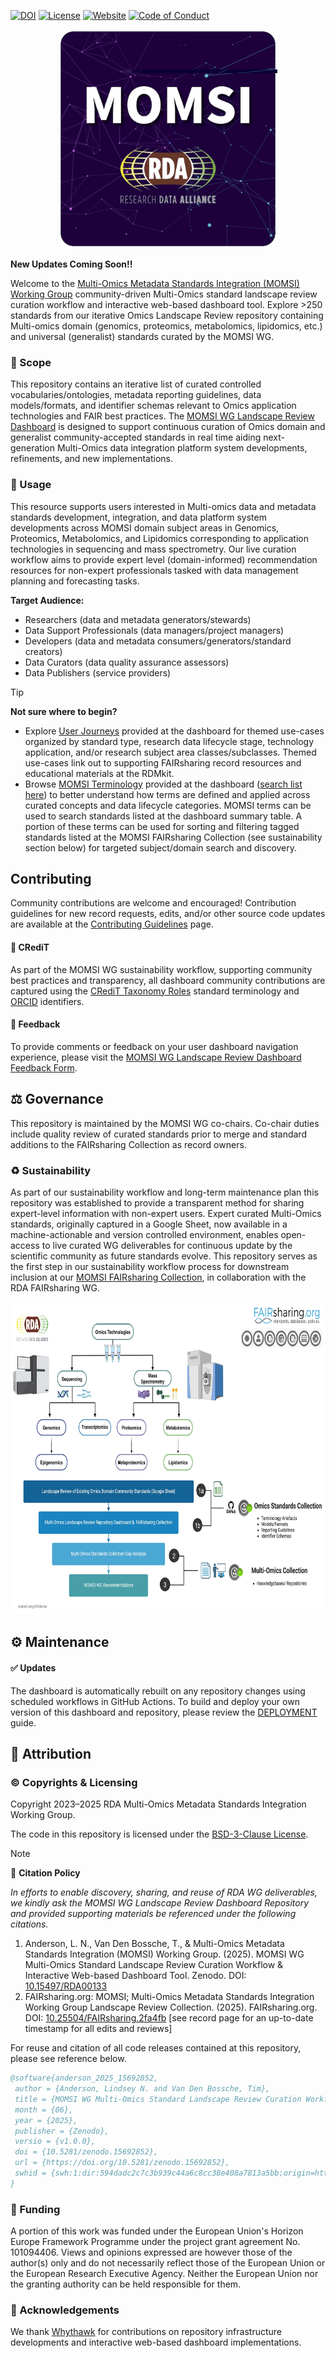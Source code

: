 <!-- badges: start -->
[![DOI](https://zenodo.org/badge/DOI/10.15497/RDA00133.svg)](https://doi.org/10.5281/zenodo.15692852)
[![License](https://img.shields.io/badge/License-BSD_3--Clause-orange.svg)](https://opensource.org/licenses/BSD-3-Clause)
[![Website](https://img.shields.io/website?url=https%3A%2F%2Fwww.rd-alliance.org%2Fgroups%2Fmulti-omics-metadata-standards-integration-momsi-wg%2Fmembers&up_message=RDA%20MOMSI%20WG&down_message=MOMSI)](https://www.rd-alliance.org/groups/multi-omics-metadata-standards-integration-momsi-wg)
[![Code of Conduct](https://img.shields.io/badge/_code_of_conduct-yellow.svg?style=flat)](https://www.rd-alliance.org/about/code-of-conduct)
<!-- badges: end -->

<p align="center">
  <img src="https://github.com/RDA-MOMSI/Dashboard/blob/main/src/images/MOMSI_WG_Logo.jpg" height="350">
</p>

**New Updates Coming Soon!!**

Welcome to the [Multi-Omics Metadata Standards Integration (MOMSI) Working Group](https://www.rd-alliance.org/groups/multi-omics-metadata-standards-integration-momsi-wg) community-driven Multi-Omics standard landscape review curation workflow and interactive web-based dashboard tool. Explore >250 standards from our iterative Omics Landscape Review repository containing Multi-omics domain (genomics, proteomics, metabolomics, lipidomics, etc.) and universal (generalist) standards curated by the MOMSI WG. 

### 🎯 Scope

This repository contains an iterative list of curated controlled vocabularies/ontologies, metadata reporting guidelines, data models/formats, and identifier schemas relevant to Omics application technologies and FAIR best practices. The [MOMSI WG Landscape Review Dashboard](https://rda-momsi.github.io/Dashboard) is designed to support continuous curation of Omics domain and generalist community-accepted standards in real time aiding next-generation Multi-Omics data integration platform system developments, refinements, and new implementations.

### 👥 Usage

This resource supports users interested in Multi-omics data and metadata standards development, integration, and data platform system developments across MOMSI domain subject areas in Genomics, Proteomics, Metabolomics, and Lipidomics corresponding to application technologies in sequencing and mass spectrometry. Our live curation workflow aims to provide expert level (domain-informed) recommendation resources for non-expert professionals tasked with data management planning and forecasting tasks.

**Target Audience:**
 - Researchers (data and metadata generators/stewards)
 - Data Support Professionals (data managers/project managers)
 - Developers (data and metadata consumers/generators/standard creators)
 - Data Curators (data quality assurance assessors)
 - Data Publishers (service providers)

> [!TIP]
> **Not sure where to begin?**
> - Explore [User Journeys](https://rda-momsi.github.io/Dashboard/user-journeys) provided at the dashboard for themed use-cases organized by standard type, research data lifecycle stage, technology application, and/or research subject area classes/subclasses. Themed use-cases link out to supporting FAIRsharing record resources and educational materials at the RDMkit.
> - Browse [MOMSI Terminology](https://github.com/RDA-MOMSI/Dashboard/tree/main/src/glossary) provided at the dashboard ([search list here](https://rda-momsi.github.io/Dashboard/glossary)) to better understand how terms are defined and applied across curated concepts and data lifecycle categories. MOMSI terms can be used to search standards listed at the dashboard summary table. A portion of these terms can be used for sorting and filtering tagged standards listed at the MOMSI FAIRsharing Collection (see sustainability section below) for targeted subject/domain search and discovery.


## Contributing

Community contributions are welcome and encouraged! Contribution guidelines for new record requests, edits, and/or other source code updates are available at the [Contributing Guidelines](https://rda-momsi.github.io/Dashboard/contributing) page. 

#### 🙌 CRediT

As part of the MOMSI WG sustainability workflow, supporting community best practices and transparency, all dashboard community contributions are captured using the [CRediT Taxonomy Roles](https://doi.org/10.25504/FAIRsharing.fe4816) standard terminology and [ORCID](https://doi.org/10.25504/FAIRsharing.OrNi1L) identifiers. 

#### 📮 Feedback

To provide comments or feedback on your user dashboard navigation experience, please visit the [MOMSI WG Landscape Review Dashboard Feedback Form](https://forms.gle/uyovpTRTMpYbvoV57).


## ⚖️ Governance

This repository is maintained by the MOMSI WG co-chairs. Co-chair duties include quality review of curated standards prior to merge and standard additions to the FAIRsharing Collection as record owners.

### ♻️ Sustainability

As part of our sustainability workflow and long-term maintenance plan this repository was established to provide a transparent method for sharing expert-level information with non-expert users. Expert curated Multi-Omics standards, originally captured in a Google Sheet, now available in a machine-actionable and version controlled environment, enables open-access to live curated WG deliverables for continuous update by the scientific community as future standards evolve. This repository serves as the first step in our sustainability workflow process for downstream inclusion at our [MOMSI FAIRsharing Collection](https://doi.org/10.25504/FAIRsharing.2fa4fb), in collaboration with the RDA FAIRsharing WG.

<p align="center">
  <img src="https://github.com/RDA-MOMSI/Dashboard/blob/main/src/images/Deliverables_Workflow.jpg" height="500">
</p>


## ⚙️ Maintenance

####  ✅ Updates

The dashboard is automatically rebuilt on any repository changes using scheduled workflows in GitHub Actions. To build and deploy your own version of this dashboard and repository, please review the [DEPLOYMENT](https://github.com/RDA-MOMSI/Dashboard/blob/main/DEPLOYMENT.md) guide.


## 🌟 Attribution

### ©️ Copyrights & Licensing

Copyright 2023–2025 RDA Multi-Omics Metadata Standards Integration Working Group.

The code in this repository is licensed under the [BSD-3-Clause License](https://github.com/RDA-MOMSI/Dashboard#BSD-3-Clause-1-ov-file).

> [!NOTE]
> 📖 **Citation Policy**
> 
> _In efforts to enable discovery, sharing, and reuse of RDA WG deliverables, we kindly ask the MOMSI WG Landscape Review Dashboard Repository and provided supporting materials be referenced under the following citations._
> 1. Anderson, L. N., Van Den Bossche, T., & Multi-Omics Metadata Standards Integration (MOMSI) Working Group. (2025). MOMSI WG Multi-Omics Standard Landscape Review Curation Workflow & Interactive Web-based Dashboard Tool. Zenodo. DOI: [10.15497/RDA00133](https://doi.org/10.15497/RDA00133)
> 2. FAIRsharing.org: MOMSI; Multi-Omics Metadata Standards Integration Working Group Landscape Review Collection. (2025). FAIRsharing.org. DOI: [10.25504/FAIRsharing.2fa4fb](https://doi.org/10.25504/FAIRsharing.2fa4fb) [see record page for an up-to-date timestamp for all edits and reviews]
>

For reuse and citation of all code releases contained at this repository, please see reference below.
```bibtex
@software{anderson_2025_15692852,
 author = {Anderson, Lindsey N. and Van Den Bossche, Tim},
 title = {MOMSI WG Multi-Omics Standard Landscape Review Curation Workflow & Interactive Web-based Dashboard Tool},
 month = {06},
 year = {2025},
 publisher = {Zenodo},
 versio = {v1.0.0},
 doi = {10.5281/zenodo.15692852},
 url = {https://doi.org/10.5281/zenodo.15692852},
 swhid = {swh:1:dir:594dadc2c7c3b939c44a6c8cc38e408a7813a5bb;origin=https://doi.org/10.5281/zenodo.15692698;visit=swh:1:snp:ad6959a0c089afd540d2ccec9a2ae11c1e232694;anchor=swh:1:rel:6b06c16ce8cabe6e462c96a792d96124e99cb9f9;path=RDA-MOMSI-Dashboard-e5bfe2f},
}
```

### 🎁 Funding

A portion of this work was funded under the European Union's Horizon Europe Framework Programme under the project grant agreement No. 101094406. Views and opinions expressed are however those of the author(s) only and do not necessarily reflect those of the European Union or the European Research Executive Agency. Neither the European Union nor the granting authority can be held responsible for them.

### 🙌 Acknowledgements

We thank [Whythawk](https://whythawk.com/) for contributions on repository infrastructure developments and interactive web-based dashboard implementations.
